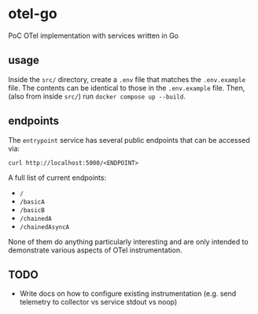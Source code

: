 # otel-go
PoC OTel implementation with services written in Go

## usage

Inside the `src/` directory, create a `.env` file that matches the `.env.example` file. The contents can be 
identical to those in the `.env.example` file. Then, (also from inside `src/`) run `docker compose up --build`.

## endpoints

The `entrypoint` service has several public endpoints that can be accessed via:

```shell
curl http://localhost:5000/<ENDPOINT>
```

A full list of current endpoints:

* `/`
* `/basicA` 
* `/basicB`
* `/chainedA`
* `/chainedAsyncA`

None of them do anything particularly interesting and are only intended to demonstrate various aspects of 
OTel instrumentation.


## TODO
- Write docs on how to configure existing instrumentation (e.g. send telemetry to collector vs service stdout vs noop)